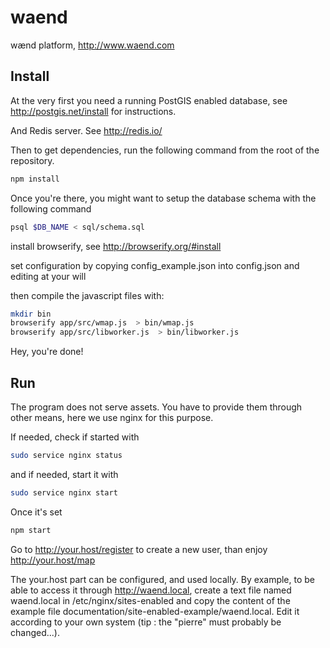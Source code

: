 # waend
wænd platform, http://www.waend.com


## Install

At the very first you need a running PostGIS enabled database, see http://postgis.net/install for instructions.

And Redis server. See http://redis.io/

Then to get dependencies, run the following command from the root of the repository.

```bash
npm install
```

Once you're there, you might want to setup the database schema with the following command

```bash
psql $DB_NAME < sql/schema.sql
```

install browserify, see http://browserify.org/#install

set configuration by copying config_example.json into config.json and editing at your will

then compile the javascript  files with:

```bash
mkdir bin
browserify app/src/wmap.js  > bin/wmap.js
browserify app/src/libworker.js  > bin/libworker.js
```

Hey, you're done!

## Run

The program does not serve assets. You have to provide them through other means, here we use nginx for this purpose. 

If needed, check if started with 

```bash
sudo service nginx status
```
and if needed, start it with

```bash
sudo service nginx start
```

Once it's set

```bash
npm start
```

Go to http://your.host/register to create a new user, than enjoy http://your.host/map

The your.host part can be configured, and used locally. By example, to be able to access it through http://waend.local, create a text file named waend.local in /etc/nginx/sites-enabled and copy the content of the example file documentation/site-enabled-example/waend.local. Edit it according to your own system (tip : the "pierre" must probably be changed...).

